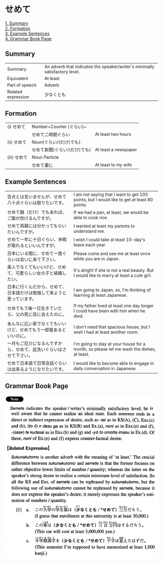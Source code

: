 # せめて

[1. Summary](#summary)<br>
[2. Formation](#formation)<br>
[3. Example Sentences](#example-sentences)<br>
[4. Grammar Book Page](#grammar-book-page)<br>


## Summary

<table><tr>   <td>Summary</td>   <td>An adverb that indicates the speaker/writer's minimally satisfactory level.</td></tr><tr>   <td>Equivalent</td>   <td>At least</td></tr><tr>   <td>Part of speech</td>   <td>Adverb</td></tr><tr>   <td>Related expression</td>   <td>少なくとも</td></tr></table>

## Formation

<table class="table"><tbody><tr class="tr head"><td class="td"><span class="numbers">(i)</span> <span class="concept">せめて</span></td><td class="td"><span>Number+Counter (ぐらい)~</span><span class="concept"></span></td><td class="td"></td></tr><tr class="tr"><td class="td"></td><td class="td"><span class="concept">せめて</span><span>二時間ぐらい</span></td><td class="td"><span>At least two hours</span></td></tr><tr class="tr head"><td class="td"><span class="numbers">(ii)</span> <span class="concept">せめて</span></td><td class="td"><span>Noun{ぐらい/(だけ)でも}</span><span class="concept"></span></td><td class="td"></td></tr><tr class="tr"><td class="td"></td><td class="td"><span class="concept">せめて</span><span>新聞{ぐらい/(だけ)でも}</span></td><td class="td"><span>At least a newspaper</span></td></tr><tr class="tr head"><td class="td"><span class="numbers">(iii)</span> <span class="concept">せめて</span></td><td class="td"><span>Noun Particle</span><span class="concept"></span></td><td class="td"></td></tr><tr class="tr"><td class="td"></td><td class="td"><span class="concept">せめて</span><span>妻に</span></td><td class="td"><span>At least to my wife</span></td></tr></tbody></table>

## Example Sentences

<table><tr>   <td>百点とは言いませんが、せめて八十点ぐらいは取りたいです。</td>   <td>I am not saying that I want to get 100 points, but I would like to get at least 80 points.</td></tr><tr>   <td>せめて鍋（だけ）でもあれば、ご飯が炊けるんですが。</td>   <td>If we had a pan, at least, we would be able to cook rice.</td></tr><tr>   <td>せめて両親には分かってもらいたいんですが。</td>   <td>I wanted at least my parents to understand me.</td></tr><tr>   <td>せめて一年に十日ぐらい、休暇が取れるといいんですが。</td>   <td>I wish I could take at least 10-day's leave each year.</td></tr><tr>   <td>日本にいる間に、せめて一度ぐらいは会いに来て下さい。</td>   <td>Please come and see me at least once while you are in Japan.</td></tr><tr>   <td>美人でなくてもいいけど、せめて、可愛らしい女の子と結婚したい。</td>   <td>It's alright if she is not a real beauty. But I would like to marry at least a cute girl.</td></tr><tr>   <td>日本に行くんだから、せめて、日本語だけは勉強して来ようと思っています。</td>   <td>I am going to Japan, so, I'm thinking of learning at least Japanese.</td></tr><tr>   <td>せめてもう後一日生きていたら、父の死に目に会えたのに。</td>   <td>If my father lived at least one day longer I could have been with him when he died.</td></tr><tr>   <td>あんなに広い家でなくてもいいけど、せめてもう一部屋あるといいのに。</td>   <td>I don't need that spacious house, but I wish I had at least another room.</td></tr><tr>   <td>一月もご厄介になるんですから、せめて、皿洗いぐらいはさせて下さい。</td>   <td>I'm going to stay at your house for a month, so please let me wash the dishes, at least.</td></tr><tr>   <td>せめて日本語で日常会話ぐらいは出来るようになりたいです。</td>   <td>I would like to become able to engage in daily conversation in Japanese.</td></tr></table>

## Grammar Book Page

![](../img/Intermediateせめて.png)

